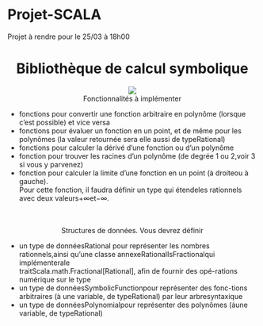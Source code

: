 # Projet-SCALA
Projet à rendre pour le 25/03 à 18h00



<div align = "center">
     <h1 align = "center">Bibliothèque de calcul symbolique</h1>
     <img src="http://www.profmath.uqam.ca/~boileau/Nouvelles/images/vidInter.gif">
</div>

<div align = "center">
     Fonctionnalités à implémenter <br>
</div>
<div>
     <ul list-style-type = "none">
          <li>
      fonctions pour convertir une fonction arbitraire en polynôme (lorsque c’est possible) et vice versa <br>
          </li>
          <li>
      fonctions pour évaluer un fonction en un point, et de même pour les polynômes (la valeur retournée sera elle aussi de typeRational) <br>
          </li>
          <li>
      fonctions pour calculer la dérivé d’une fonction ou d’un polynôme <br>
          </li>
          <li>
      fonction pour trouver les racines d’un polynôme (de degrée 1 ou 2,voir 3 si vous y parvenez) <br>
          </li>
          <li>
      fonction pour calculer la limite d’une fonction en un point (à droiteou à gauche). <br>
     Pour cette fonction, il faudra définir un type qui étendeles rationnels avec deux valeurs+∞et−∞.
         </li>
     </ul>
</div>
     <br> 
     <br>
<div align = "center">
     Structures de données. Vous devrez définir <br>
</div>
<div>
     <ul list-style = "none">
          <li>
      un type de donnéesRational pour représenter les nombres rationnels,ainsi qu’une classe annexeRationalIsFractionalqui implémenterale <br>  traitScala.math.Fractional[Rational], afin de fournir des opé-rations numérique sur le type <br>
          </li>
          <li>
      un type de donnéesSymbolicFunctionpour représenter des fonc-tions arbitraires (à une variable, de typeRational) par leur arbresyntaxique <br>
          </li>
          <li>
      un type de donnéesPolynomialpour représenter des polynômes (àune variable, de typeRational)
          </li>
     </ul>
</div>
